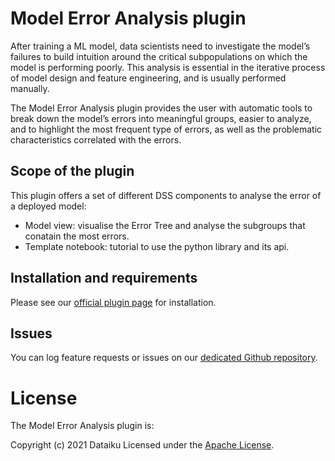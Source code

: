 # Model Error Analysis plugin

After training a ML model, data scientists need to investigate the model’s failures to build intuition around the critical subpopulations on which the model is performing poorly. This analysis is essential in the iterative process of model design and feature engineering, and is usually performed manually. 

The Model Error Analysis plugin provides the user with automatic tools to break down the model’s errors into meaningful groups, easier to analyze, and to highlight the most frequent type of errors, as well as the problematic characteristics correlated with the errors. 


## Scope of the plugin
This plugin offers a set of different DSS components to analyse the error of a deployed model:
* Model view: visualise the Error Tree and analyse the subgroups that conatain the most errors. 
* Template notebook: tutorial to use the python library and its api.

## Installation and requirements

Please see our [official plugin page](https://www.dataiku.com/product/plugins/model-error-analysis/) for installation.

## Issues

You can log feature requests or issues on our [dedicated Github repository](https://github.com/dataiku/dss-plugin-model-error-analysis/issues).

# License

The Model Error Analysis plugin is:

   Copyright (c) 2021 Dataiku
   Licensed under the [Apache License](LICENSE).
